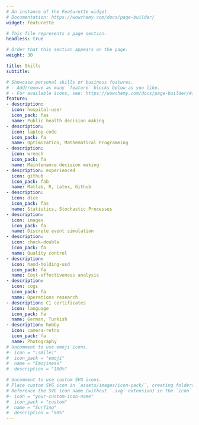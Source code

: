 ```yaml
---
# An instance of the Featurette widget.
# Documentation: https://wowchemy.com/docs/page-builder/
widget: featurette

# This file represents a page section.
headless: true

# Order that this section appears on the page.
weight: 30

title: Skills
subtitle:

# Showcase personal skills or business features.
# - Add/remove as many `feature` blocks below as you like.
# - For available icons, see: https://wowchemy.com/docs/page-builder/#icons
feature:
- description: 
  icon: hospital-user
  icon_pack: fas
  name: Public health decision making
- description: 
  icon: laptop-code
  icon_pack: fa
  name: Optimization, Mathematical Programming
- description: 
  icon: wrench
  icon_pack: fa
  name: Maintenance decision making
- description: experienced
  icon: github
  icon_pack: fab
  name: Matlab, R, Latex, Github  
- description: 
  icon: dice
  icon_pack: fas
  name: Statistics, Stochastic Processes
- description: 
  icon: images
  icon_pack: fa
  name: Discrete event simulation  
- description: 
  icon: check-double
  icon_pack: fa
  name: Quality control 
- description: 
  icon: hand-holding-usd
  icon_pack: fa
  name: Cost-effectiveness analysis 
- description: 
  icon: cogs
  icon_pack: fa
  name: Operations research   
- description: C1 certificates
  icon: language
  icon_pack: fa
  name: German, Turkish 
- description: hobby
  icon: camera-retro
  icon_pack: fa
  name: Photography  
# Uncomment to use emoji icons.
#- icon = ":smile:"
#  icon_pack = "emoji"
#  name = "Emojiness"
#  description = "100%"  

# Uncomment to use custom SVG icons.
# Place custom SVG icon in `assets/images/icon-pack/`, creating folders if necessary.
# Reference the SVG icon name (without `.svg` extension) in the `icon` field.
#- icon = "your-custom-icon-name"
#  icon_pack = "custom"
#  name = "Surfing"
#  description = "90%"
---
```

